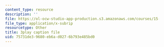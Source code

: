 ```yaml
---
content_type: resource
description: ''
file: https://ol-ocw-studio-app-production.s3.amazonaws.com/courses/15-s50-poker-theory-and-analytics-january-iap-2015/75731de39680eb6ad0276b793e485bd0_JQSTRkGEiWw.srt
file_type: application/x-subrip
resourcetype: Other
title: 3play caption file
uid: 75731de3-9680-eb6a-d027-6b793e485bd0
---
```


